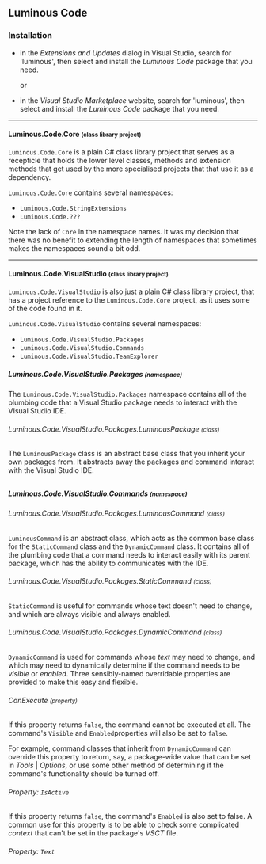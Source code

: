 ## Luminous Code

### Installation

* in the *Extensions and Updates* dialog in Visual Studio, search for 'luminous', then select 
and install the *Luminous Code* package that you need.

  or

* in the *Visual Studio Marketplace* website, search for 'luminous', then select and install the
*Luminous Code* package that you need.

---

#### Luminous.Code.Core <small>(class library project)</small>

`Luminous.Code.Core` is a plain C# class library project that serves as a recepticle
that holds the lower level classes, methods and extension methods that get used by the more 
specialised projects that that use it as a dependency.

`Luminous.Code.Core` contains several namespaces:

* `Luminous.Code.StringExtensions`
* `Luminous.Code.???`

Note the lack of `Core` in the namespace names. It was my decision that there was no benefit
to extending the length of namespaces that sometimes makes the namespaces sound a bit odd.

---

#### Luminous.Code.VisualStudio <small>(class library project)</small>

`Luminous.Code.VisualStudio` is also just a plain C# class library project,
that has a project reference to the `Luminous.Code.Core` project,
as it uses some of the code found in it.

`Luminous.Code.VisualStudio` contains several namespaces:

* `Luminous.Code.VisualStudio.Packages`
* `Luminous.Code.VisualStudio.Commands`
* `Luminous.Code.VisualStudio.TeamExplorer`

##### Luminous.Code.VisualStudio.Packages <small>(namespace)</small>

The `Luminous.Code.VisualStudio.Packages` namespace contains all of the plumbing code that
a Visual Studio package needs to interact with the VIsual Studio IDE.

###### Luminous.Code.VisualStudio.Packages.LuminousPackage <small>(class)</small>

The `LuminousPackage` class is an abstract base class that you inherit your own
packages from.  It abstracts away the packages and command interact with the Visual Studio IDE.

##  

##### Luminous.Code.VisualStudio.Commands <small>(namespace)</small>

###### Luminous.Code.VisualStudio.Packages.LuminousCommand <small>(class)</small>

`LuminousCommand` is an abstract class, which acts as the
common base class for the `StaticCommand` class and the `DynamicCommand` class.
It contains all of the plumbing code that a command needs to interact easily with
its parent package, which has the ability to communicates with the IDE.

###### Luminous.Code.VisualStudio.Packages.StaticCommand <small>(class)</small>

`StaticCommand` is useful for commands whose text doesn't need to change,
and which are always visible and always enabled.

###### Luminous.Code.VisualStudio.Packages.DynamicCommand <small>(class)</small>

`DynamicCommand` is used for commands whose *text* may need to change, and which may
need to dynamically determine if the command needs to be *visible* or *enabled*. 
Three sensibly-named overridable properties are provided to make this easy and flexible.

###### CanExecute <small>(property)</small>

If this property returns `false`, the command cannot be executed at all.
The command's `Visible` and `Enabled`properties will also be set to `false`.

For example, command classes that inherit from `DynamicCommand` can override this
property to return, say, a package-wide value that can be set in *Tools* | *Options*,
or use some other method of determining if the command's functionality should be turned
off.

###### Property: `IsActive`

If this property returns `false`, the command's `Enabled` is also set to false.
A common use for this property is to be able to check some complicated *context*  that
can't be set in the package's *VSCT* file.

###### Property: `Text`

